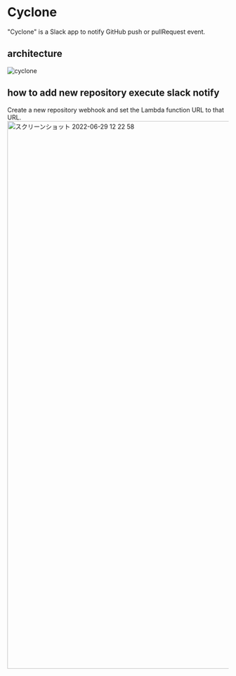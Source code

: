 # Cyclone

"Cyclone" is a Slack app to notify GitHub push or pullRequest event.

## architecture
![cyclone](https://user-images.githubusercontent.com/56684832/176158215-a18f6f97-63c7-4c64-afac-2dcc1117d2f3.png)

## how to add new repository execute slack notify
Create a new repository webhook and set the Lambda function URL to that URL.<br/>
<img width="1247" alt="スクリーンショット 2022-06-29 12 22 58" src="https://user-images.githubusercontent.com/56684832/176344764-1bcebb65-18a9-4f23-ba6d-f53aa08b45e8.png">
